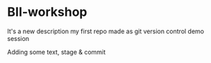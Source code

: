 # BII-workshop
It's a new description
my first repo made as git version control demo session

Adding some text, stage & commit
